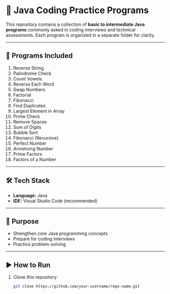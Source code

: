 # 🚀 Java Coding Practice Programs

This repository contains a collection of **basic to intermediate Java programs** commonly asked in coding interviews and technical assessments. Each program is organized in a separate folder for clarity.

---

## 📂 Programs Included

1. Reverse String  
2. Palindrome Check  
3. Count Vowels  
4. Reverse Each Word  
5. Swap Numbers  
6. Factorial  
7. Fibonacci  
8. Find Duplicates  
9. Largest Element in Array  
10. Prime Check  
11. Remove Spaces  
12. Sum of Digits  
13. Bubble Sort  
14. Fibonacci (Recursive)  
15. Perfect Number  
16. Armstrong Number  
17. Prime Factors  
18. Factors of a Number  

---

## 🛠️ Tech Stack
- **Language:** Java  
- **IDE:** Visual Studio Code (recommended)  

---

## 🎯 Purpose
- Strengthen core Java programming concepts  
- Prepare for coding interviews  
- Practice problem-solving  

---

## ▶️ How to Run
1. Clone this repository:
   ```bash
   git clone https://github.com/your-username/repo-name.git
